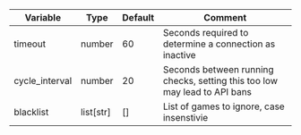 |Variable|Type|Default|Comment|
|-|-|-|-|
|timeout|number|60|Seconds required to determine a connection as inactive|
|cycle_interval|number|20|Seconds between running checks, setting this too low may lead to API bans|
|blacklist|list[str]|[]|List of games to ignore, case insenstivie|